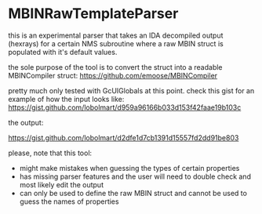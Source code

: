 # MBINRawTemplateParser 

this is an experimental parser that takes an IDA decompiled output (hexrays)
for a certain NMS subroutine where a raw MBIN struct is populated with it's default values.

the sole purpose of the tool is to convert the struct into a readable
MBINCompiler struct:
https://github.com/emoose/MBINCompiler

pretty much only tested with GcUIGlobals at this point. check this gist
for an example of how the input looks like:
https://gist.github.com/lobolmart/d959a96166b033d153f42faae19b103c

the output:

https://gist.github.com/lobolmart/d2dfe1d7cb1391d15557fd2dd91be803

please, note that this tool:
- might make mistakes when guessing the types of certain properties
- has missing parser features and the user will need to double check and most
likely edit the output
- can only be used to define the raw MBIN struct and cannot be used to guess
the names of properties
